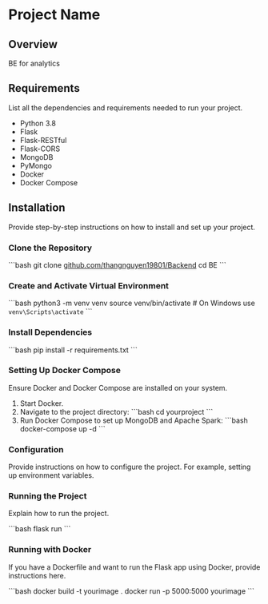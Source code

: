 
# Project Name

## Overview

BE for analytics


## Requirements

List all the dependencies and requirements needed to run your project.

- Python 3.8
- Flask
- Flask-RESTful
- Flask-CORS
- MongoDB
- PyMongo
- Docker
- Docker Compose

## Installation

Provide step-by-step instructions on how to install and set up your project.

### Clone the Repository

\`\`\`bash
git clone [github.com/thangnguyen19801/Backend](https://github.com/thangnguyen19801/Backend.git)
cd BE
\`\`\`

### Create and Activate Virtual Environment

\`\`\`bash
python3 -m venv venv
source venv/bin/activate  # On Windows use `venv\Scripts\activate`
\`\`\`

### Install Dependencies

\`\`\`bash
pip install -r requirements.txt
\`\`\`

### Setting Up Docker Compose

Ensure Docker and Docker Compose are installed on your system.

1. Start Docker.
2. Navigate to the project directory:
    \`\`\`bash
    cd yourproject
    \`\`\`
3. Run Docker Compose to set up MongoDB and Apache Spark:
    \`\`\`bash
    docker-compose up -d
    \`\`\`

### Configuration

Provide instructions on how to configure the project. For example, setting up environment variables.

### Running the Project

Explain how to run the project.

\`\`\`bash
flask run
\`\`\`

### Running with Docker

If you have a Dockerfile and want to run the Flask app using Docker, provide instructions here.

\`\`\`bash
docker build -t yourimage .
docker run -p 5000:5000 yourimage
\`\`\`